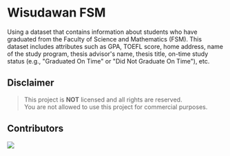 <div align="left">
  <h1>Wisudawan FSM</h1>
</div>

<p>Using a dataset that contains information about students who have graduated from the Faculty of Science and Mathematics (FSM). This dataset includes attributes such as GPA, TOEFL score, home address, name of the study program, thesis advisor's name, thesis title, on-time study status (e.g., "Graduated On Time" or "Did Not Graduate On Time"), etc.</p>

## Disclaimer

> This project is **NOT** licensed and all rights are reserved. <br/>
> You are not allowed to use this project for commercial purposes. <br/>

## Contributors
<a href="https://github.com/hanyaseorangpelajar/wisudawan-fsm/graphs/contributors">
  <img src="https://contrib.rocks/image?repo=hanyaseorangpelajar/wisudawan-fsm" />
</a>
